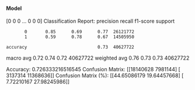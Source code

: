 #### Model
[0 0 0 ... 0 0 0]
Classification Report:
              precision    recall  f1-score   support

           0       0.85      0.69      0.77  26121772
           1       0.59      0.78      0.67  14505950

    accuracy                           0.73  40627722
   macro avg       0.72      0.74      0.72  40627722
weighted avg       0.76      0.73      0.73  40627722

Accuracy: 0.726333216516545
Confusion Matrix:
[[18140628  7981144]
 [ 3137314 11368636]]
Confusion Matrix (%):
[[44.65086179 19.64457668]
 [ 7.72210167 27.98245986]]
